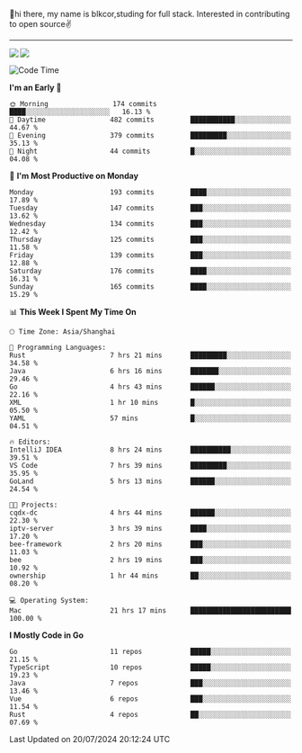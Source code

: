👋hi there, my name is blkcor,studing for full stack.
Interested in contributing to open source✌️

<hr/>

![](https://github-readme-stats.vercel.app/api?username=blkcor)
<a href="https://github.com/blkcor/github-readme-stats">
    <img align="left" src="https://github-readme-stats.vercel.app/api/top-langs/?username=blkcor&hide=jupyter%20notebook,shaderlab,tex,c%23&langs_count=9" />
</a>


<!--START_SECTION:waka-->
![Code Time](http://img.shields.io/badge/Code%20Time-1%2C174%20hrs%2011%20mins-blue)

**I'm an Early 🐤** 

```text
🌞 Morning                174 commits         ████░░░░░░░░░░░░░░░░░░░░░   16.13 % 
🌆 Daytime                482 commits         ███████████░░░░░░░░░░░░░░   44.67 % 
🌃 Evening                379 commits         █████████░░░░░░░░░░░░░░░░   35.13 % 
🌙 Night                  44 commits          █░░░░░░░░░░░░░░░░░░░░░░░░   04.08 % 
```
📅 **I'm Most Productive on Monday** 

```text
Monday                   193 commits         ████░░░░░░░░░░░░░░░░░░░░░   17.89 % 
Tuesday                  147 commits         ███░░░░░░░░░░░░░░░░░░░░░░   13.62 % 
Wednesday                134 commits         ███░░░░░░░░░░░░░░░░░░░░░░   12.42 % 
Thursday                 125 commits         ███░░░░░░░░░░░░░░░░░░░░░░   11.58 % 
Friday                   139 commits         ███░░░░░░░░░░░░░░░░░░░░░░   12.88 % 
Saturday                 176 commits         ████░░░░░░░░░░░░░░░░░░░░░   16.31 % 
Sunday                   165 commits         ████░░░░░░░░░░░░░░░░░░░░░   15.29 % 
```


📊 **This Week I Spent My Time On** 

```text
🕑︎ Time Zone: Asia/Shanghai

💬 Programming Languages: 
Rust                     7 hrs 21 mins       █████████░░░░░░░░░░░░░░░░   34.58 % 
Java                     6 hrs 16 mins       ███████░░░░░░░░░░░░░░░░░░   29.46 % 
Go                       4 hrs 43 mins       ██████░░░░░░░░░░░░░░░░░░░   22.16 % 
XML                      1 hr 10 mins        █░░░░░░░░░░░░░░░░░░░░░░░░   05.50 % 
YAML                     57 mins             █░░░░░░░░░░░░░░░░░░░░░░░░   04.51 % 

🔥 Editors: 
IntelliJ IDEA            8 hrs 24 mins       ██████████░░░░░░░░░░░░░░░   39.51 % 
VS Code                  7 hrs 39 mins       █████████░░░░░░░░░░░░░░░░   35.95 % 
GoLand                   5 hrs 13 mins       ██████░░░░░░░░░░░░░░░░░░░   24.54 % 

🐱‍💻 Projects: 
cqdx-dc                  4 hrs 44 mins       ██████░░░░░░░░░░░░░░░░░░░   22.30 % 
iptv-server              3 hrs 39 mins       ████░░░░░░░░░░░░░░░░░░░░░   17.20 % 
bee-framework            2 hrs 20 mins       ███░░░░░░░░░░░░░░░░░░░░░░   11.03 % 
bee                      2 hrs 19 mins       ███░░░░░░░░░░░░░░░░░░░░░░   10.92 % 
ownership                1 hr 44 mins        ██░░░░░░░░░░░░░░░░░░░░░░░   08.20 % 

💻 Operating System: 
Mac                      21 hrs 17 mins      █████████████████████████   100.00 % 
```

**I Mostly Code in Go** 

```text
Go                       11 repos            █████░░░░░░░░░░░░░░░░░░░░   21.15 % 
TypeScript               10 repos            █████░░░░░░░░░░░░░░░░░░░░   19.23 % 
Java                     7 repos             ███░░░░░░░░░░░░░░░░░░░░░░   13.46 % 
Vue                      6 repos             ███░░░░░░░░░░░░░░░░░░░░░░   11.54 % 
Rust                     4 repos             ██░░░░░░░░░░░░░░░░░░░░░░░   07.69 % 
```




 Last Updated on 20/07/2024 20:12:24 UTC
<!--END_SECTION:waka-->


